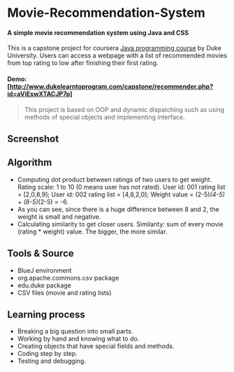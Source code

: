# Movie-Recommendation-System

#### A simple movie recommendation system using Java and CSS
This is a capstone project for coursera [Java programming course](https://www.coursera.org/learn/java-programming-recommender) by Duke University. Users can access a webpage with a list of recommended movies from top rating to low after finishing their first rating.

#### Demo: [http://www.dukelearntoprogram.com/capstone/recommender.php?id=aViEswXTACJP7p]
> This project is based on OOP and dynamic dispatching such as using methods of special objects and implementing interface.

## Screenshot

## Algorithm
- Computing dot product between ratings of two users to get weight.
Rating scale: 1 to 10 (0 means user has not rated).
User id: 001 rating list = [2,0,8,9];
User id: 002 rating list = [4,8,2,0];
Weight value = (2-5)*(4-5) + (8-5)*(2-5) = -6.
- As you can see, since there is a huge difference between 8 and 2, the weight is small and negative.
- Calculating similarity to get closer users.
Similarity: sum of every movie (rating * weight) value.
The bigger, the more similar.

## Tools & Source
- BlueJ environment
- org.apache.commons.csv package
- edu.duke package
- CSV files (movie and rating lists)

## Learning process
- Breaking a big question into small parts.
- Working by hand and knowing what to do.
- Creating objects that have special fields and methods.
- Coding step by step.
- Testing and debugging.

